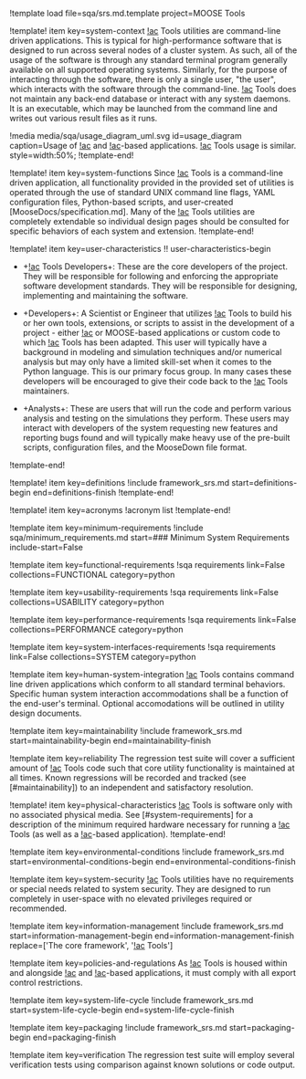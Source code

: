 !template load file=sqa/srs.md.template project=MOOSE Tools

!template! item key=system-context
[!ac](MOOSE) Tools utilities are command-line driven applications. This is typical for high-performance
software that is designed to run across several nodes of a cluster system. As such, all of the usage
of the software is through any standard terminal program generally available on all supported
operating systems. Similarly, for the purpose of interacting through the software, there is only
a single user, "the user", which interacts with the software through the command-line. [!ac](MOOSE)
Tools does not maintain any back-end database or interact with any system daemons. It is an executable,
which may be launched from the command line and writes out various result files as it runs.

!media media/sqa/usage_diagram_uml.svg
       id=usage_diagram
       caption=Usage of [!ac](MOOSE) and [!ac](MOOSE)-based applications. [!ac](MOOSE) Tools usage
               is similar.
       style=width:50%;
!template-end!

!template! item key=system-functions
Since [!ac](MOOSE) Tools is a command-line driven application, all functionality provided in the provided
set of utilities is operated through the use of standard UNIX command line flags, YAML configuration
files, Python-based scripts, and user-created [MooseDocs/specification.md]. Many of the [!ac](MOOSE)
Tools utilities are completely extendable so individual design pages should be consulted for specific
behaviors of each system and extension.
!template-end!

!template! item key=user-characteristics
!! user-characteristics-begin

- +[!ac](MOOSE) Tools Developers+: These are the core developers of the project. They will be responsible
  for following and enforcing the appropriate software development standards. They will be
  responsible for designing, implementing and maintaining the software.

- +Developers+: A Scientist or Engineer that utilizes [!ac](MOOSE) Tools to build his or her own
  tools, extensions, or scripts to assist in the development of a project - either [!ac](MOOSE) or
  MOOSE-based applications or custom code to which [!ac](MOOSE) Tools has been adapted. This user will
  typically have a background in modeling and simulation techniques and/or numerical analysis but may
  only have a limited skill-set when it comes to the Python language. This is our primary focus group.
  In many cases these developers will be encouraged to give their code back to the [!ac](MOOSE) Tools
  maintainers.

- +Analysts+: These are users that will run the code and perform various analysis and testing on the
  simulations they perform. These users may interact with developers of the system requesting new features
  and reporting bugs found and will typically make heavy use of the pre-built scripts, configuration
  files, and the MooseDown file format.

!template-end!

!template! item key=definitions
!include framework_srs.md start=definitions-begin end=definitions-finish
!template-end!

!template! item key=acronyms
!acronym list
!template-end!

!template item key=minimum-requirements
!include sqa/minimum_requirements.md start=### Minimum System Requirements include-start=False

!template item key=functional-requirements
!sqa requirements link=False collections=FUNCTIONAL category=python

!template item key=usability-requirements
!sqa requirements link=False collections=USABILITY category=python

!template item key=performance-requirements
!sqa requirements link=False collections=PERFORMANCE category=python

!template item key=system-interfaces-requirements
!sqa requirements link=False collections=SYSTEM category=python

!template item key=human-system-integration
[!ac](MOOSE) Tools contains command line driven applications which conform to all standard terminal
behaviors. Specific human system interaction accommodations shall be a function of the end-user's
terminal. Optional accomodations will be outlined in utility design documents.

!template item key=maintainability
!include framework_srs.md start=maintainability-begin end=maintainability-finish

!template item key=reliability
The regression test suite will cover a sufficient amount of [!ac](MOOSE) Tools code such that core
utility functionality is maintained at all times. Known regressions will be recorded and tracked
(see [#maintainability]) to an independent and satisfactory resolution.

!template! item key=physical-characteristics
[!ac](MOOSE) Tools is software only with no associated physical media. See [#system-requirements] for
a description of the minimum required hardware necessary for running a [!ac](MOOSE) Tools (as well as
a [!ac](MOOSE)-based application).
!template-end!

!template item key=environmental-conditions
!include framework_srs.md start=environmental-conditions-begin end=environmental-conditions-finish

!template item key=system-security
[!ac](MOOSE) Tools utilities have no requirements or special needs related to system security. They
are designed to run completely in user-space with no elevated privileges required or recommended.

!template item key=information-management
!include framework_srs.md start=information-management-begin end=information-management-finish replace=['The core framework', '[!ac](MOOSE) Tools']

!template item key=policies-and-regulations
As [!ac](MOOSE) Tools is housed within and alongside [!ac](MOOSE) and [!ac](MOOSE)-based applications,
it must comply with all export control restrictions.

!template item key=system-life-cycle
!include framework_srs.md start=system-life-cycle-begin end=system-life-cycle-finish

!template item key=packaging
!include framework_srs.md start=packaging-begin end=packaging-finish

!template item key=verification
The regression test suite will employ several verification tests using comparison against known
solutions or code output.
